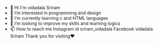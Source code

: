 - 👋 Hi I'm vidadala Sriram 
- 👀 I’m interested in programming and design
- 🌱 I’m currently learning c and HTML languages
- 💞️ I’m looking to improve my skills and learning logics
- 📫 How to reach me Instagram id sriram_vidadala Facebook vidadala Sriram
            Thank you for visiting♥️
<!---
sriram-vidadala950/sriram-vidadala950 is a ✨ special ✨ repository because its `README.md` (this file) appears on your GitHub profile.
You can click the Preview link to take a look at your changes.
--->

